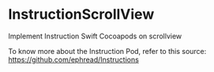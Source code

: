 # InstructionScrollView
Implement Instruction Swift Cocoapods on scrollview 

To know more about the Instruction Pod, refer to this source: https://github.com/ephread/Instructions

